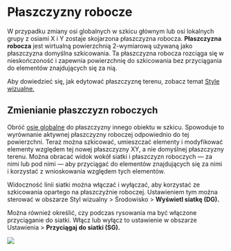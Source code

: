 # Płaszczyzny robocze

W przypadku zmiany osi globalnych w szkicu głównym lub osi lokalnych grupy z osiami X i Y zostaje skojarzona płaszczyzna robocza. **Płaszczyzna robocza** jest wirtualną powierzchnią 2-wymiarową używaną jako płaszczyzna domyślna szkicowania. Ta płaszczyzna robocza rozciąga się w nieskończoność i zapewnia powierzchnię do szkicowania bez przyciągania do elementów znajdujących się za nią.

Aby dowiedzieć się, jak edytować płaszczyznę terenu, zobacz temat [ Style wizualne.](../formit-primer/part-i/visual-settings.md)

## Zmienianie płaszczyzn roboczych

Obróć [osie globalne](world-axes.md) do płaszczyzny innego obiektu w szkicu. Spowoduje to wyrównanie aktywnej płaszczyzny roboczej odpowiednio do tej powierzchni. Teraz można szkicować, umieszczać elementy i modyfikować elementy względem tej nowej płaszczyzny XY, a nie domyślnej płaszczyzny terenu. Można obracać widok wokół siatki i płaszczyzn roboczych — za nimi lub pod nimi — aby przyciągać do elementów znajdujących się za nimi i korzystać z wnioskowania względem tych elementów.

Widoczność linii siatki można włączać i wyłączać, aby korzystać ze szkicowania opartego na płaszczyźnie roboczej. Ustawieniem tym można sterować w obszarze Styl wizualny > Środowisko > **Wyświetl siatkę (DG).**

Można również określić, czy podczas rysowania ma być włączone przyciąganie do siatki. Włącz lub wyłącz to ustawienie w obszarze Ustawienia > **Przyciągaj do siatki (SG).**

![](../.gitbook/assets/work-plane.gif)
